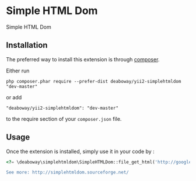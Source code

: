 Simple HTML Dom
===============
Simple HTML Dom

Installation
------------

The preferred way to install this extension is through [composer](http://getcomposer.org/download/).

Either run

```
php composer.phar require --prefer-dist deaboway/yii2-simplehtmldom "dev-master"
```

or add

```
"deaboway/yii2-simplehtmldom": "dev-master"
```

to the require section of your `composer.json` file.


Usage
-----

Once the extension is installed, simply use it in your code by  :

```php
<?= \deaboway\simplehtmldom\SimpleHTMLDom::file_get_html('http://google.com'); ?>```

See more: http://simplehtmldom.sourceforge.net/